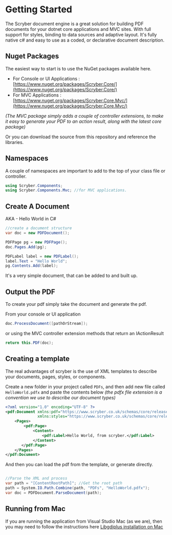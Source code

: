 # Getting Started

The Scryber document engine is a great solution for building PDF documents for your dotnet core applications and MVC sites. With full support for styles, binding to data sources and adaptive layout. It's fully native c# and easy to use as a coded, or declarative document description.

## Nuget Packages

The easiest way to start is to use the NuGet packages available here. 

* For Console or UI Applications : [https://www.nuget.org/packages/Scryber.Core/](https://www.nuget.org/packages/Scryber.Core/)
* For MVC Applications : [https://www.nuget.org/packages/Scryber.Core.Mvc/](https://www.nuget.org/packages/Scryber.Core.Mvc/)

_(The MVC package simply adds a couple of controller extensions, to make it easy to generate your PDF to an action result, along with the latest core package)_

Or you can download the source from this repository and reference the libraries.

## Namespaces

A couple of namespaces are important to add to the top of your class file or controller.

```csharp
using Scryber.Components;
using Scryber.Components.Mvc; //for MVC applications.
```

## Create A Document

AKA - Hello World in C#

```csharp
//create a document structure
var doc = new PDFDocument();

PDFPage pg = new PDFPage();
doc.Pages.Add(pg);

PDFLabel label = new PDFLabel();
label.Text = "Hello World";
pg.Contents.Add(label);
```

It's a very simple document, that can be added to and built up.

## Output the PDF

To create your pdf simply take the document and generate the pdf.

From your console or UI application

```csharp
doc.ProcessDocument([pathOrStream]);
```

or using the MVC controller extension methods that return an IActionResult

```csharp
return this.PDF(doc);
```

## Creating a template

The real advantages of scryber is the use of XML templates to describe your documents, pages, styles, or components.

Create a new folder in your project called `PDFs`, and then add new file called `HelloWorld.pdfx` and paste the contents below _(the pdfx file extension is a convention we use to describe our document types)_

```xml
<?xml version="1.0" encoding="UTF-8" ?>
<pdf:Document xmlns:pdf="https://www.scryber.co.uk/schemas/core/release/v1/Scryber.Components.xsd"
              xmlns:styles="https://www.scryber.co.uk/schemas/core/release/v1/Scryber.Styles.xsd">
    <Pages>
        <pdf:Page>
            <Content>
                <pdf:Label>Hello World, from scryber.</pdf:Label>
            </Content>
       </pdf:Page>
    </Pages>
</pdf:Document>
```

And then you can load the pdf from the template, or generate directly.

```csharp

//Parse the XML and process
var path = "[ContentRootPath]"; //Get the root path
path = System.IO.Path.Combine(path, "PDFs", "HelloWorld.pdfx");
var doc = PDFDocument.ParseDocument(path);

```

## Running from Mac

If you are running the application from Visual Studio Mac (as we are), then you may need to follow the instructions here [Libgdiplus installation on Mac](Libgdiplus.md)
